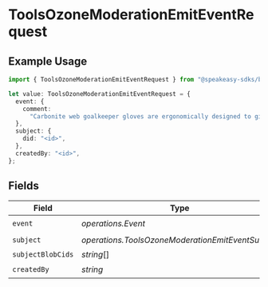 # ToolsOzoneModerationEmitEventRequest

## Example Usage

```typescript
import { ToolsOzoneModerationEmitEventRequest } from "@speakeasy-sdks/bluesky/models/operations";

let value: ToolsOzoneModerationEmitEventRequest = {
  event: {
    comment:
      "Carbonite web goalkeeper gloves are ergonomically designed to give easy fit",
  },
  subject: {
    did: "<id>",
  },
  createdBy: "<id>",
};
```

## Fields

| Field                                             | Type                                              | Required                                          | Description                                       |
| ------------------------------------------------- | ------------------------------------------------- | ------------------------------------------------- | ------------------------------------------------- |
| `event`                                           | *operations.Event*                                | :heavy_check_mark:                                | N/A                                               |
| `subject`                                         | *operations.ToolsOzoneModerationEmitEventSubject* | :heavy_check_mark:                                | N/A                                               |
| `subjectBlobCids`                                 | *string*[]                                        | :heavy_minus_sign:                                | N/A                                               |
| `createdBy`                                       | *string*                                          | :heavy_check_mark:                                | N/A                                               |